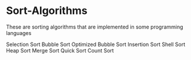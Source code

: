 # Sort-Algorithms
These are sorting algorithms that are implemented in some programming languages

Selection Sort
Bubble Sort
Optimized Bubble Sort
Insertion Sort
Shell Sort
Heap Sort
Merge Sort
Quick Sort
Count Sort
